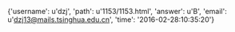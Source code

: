 {'username': u'dzj', 'path': u'1153/1153.html', 'answer': u'B', 'email': u'dzj13@mails.tsinghua.edu.cn', 'time': '2016-02-28:10:35:20'}